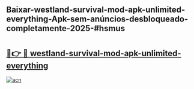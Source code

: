 ## Baixar-westland-survival-mod-apk-unlimited-everything-Apk-sem-anúncios-desbloqueado-completamente-2025-#hsmus

# <h2><a href="https://ainizakaria.my?title=westland-survival-mod-apk-unlimited-everything&ref=22M">🔗👉 🔴 westland-survival-mod-apk-unlimited-everything</a></h2>

[![acn](https://github.com/user-attachments/assets/0f9c940e-d8b0-45ae-aac7-cd30a18b3e1c)](https://ainizakaria.my?title=westland-survival-mod-apk-unlimited-everything&ref=22M)

